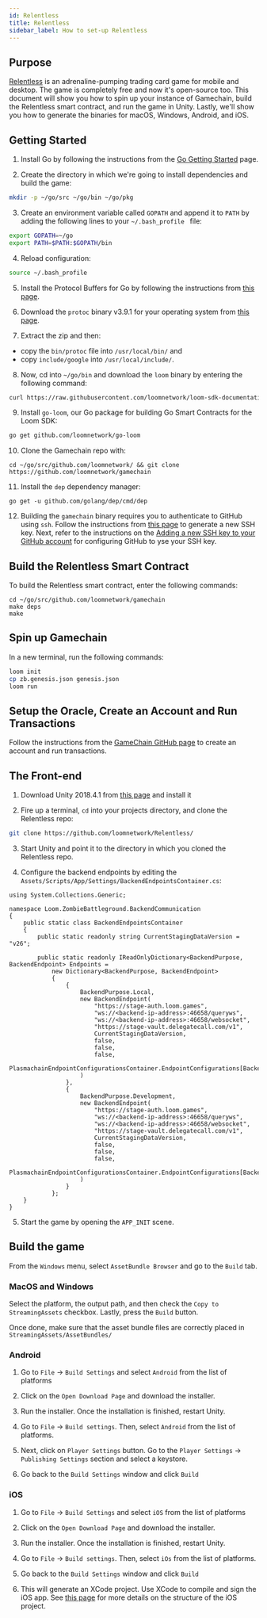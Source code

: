 ```yaml
---
id: Relentless
title: Relentless
sidebar_label: How to set-up Relentless
---
```


## Purpose

[Relentless](https://loom.games/en/) is an adrenaline-pumping trading card game for mobile and desktop. The game is completely free and now it's open-source too. This document will show you how to spin up your instance of Gamechain, build the Relentless smart contract, and run the game in Unity. Lastly, we'll show you how to generate the binaries for macOS, Windows, Android, and iOS.

## Getting Started

1. Install Go by following the instructions from the [Go Getting Started](https://golang.org/doc/install) page.


2. Create the directory in which we're going to install dependencies and build the game:

```bash
mkdir -p ~/go/src ~/go/bin ~/go/pkg
```

3. Create an environment variable called `GOPATH` and append it to `PATH` by adding the following lines to your `~/.bash_profile ` file:


```bash
export GOPATH=~/go
export PATH=$PATH:$GOPATH/bin
```

4. Reload configuration:

```bash
source ~/.bash_profile
```

5. Install the Protocol Buffers for Go by following the instructions from [this page](https://github.com/gogo/protobuf).

6. Download the `protoc` binary v3.9.1 for your operating system from [this page](https://github.com/protocolbuffers/protobuf/releases/tag/v3.9.1).


7. Extract the zip and then:
 - copy the `bin/protoc` file into `/usr/local/bin/` and 
 - copy `include/google` into `/usr/local/include/`.

8. Now, cd into `~/go/bin` and download the `loom` binary by entering the following command:

```bash
curl https://raw.githubusercontent.com/loomnetwork/loom-sdk-documentation/master/scripts/get_loom.sh | sh
```

9. Install `go-loom`, our Go package for building Go Smart Contracts for the Loom SDK:

```bash
go get github.com/loomnetwork/go-loom
```

10.  Clone the Gamechain repo with:

```text
cd ~/go/src/github.com/loomnetwork/ && git clone https://github.com/loomnetwork/gamechain
``` 

11. Install the `dep` dependency manager:

```text
go get -u github.com/golang/dep/cmd/dep
```

12. Building the `gamechain` binary requires you to authenticate to GitHub using `ssh`. Follow the instructions from [this page](https://help.github.com/en/articles/generating-a-new-ssh-key-and-adding-it-to-the-ssh-agent) to generate a new SSH key. Next, refer to the instructions on the [Adding a new SSH key to your GitHub account](https://help.github.com/en/articles/adding-a-new-ssh-key-to-your-github-account) for configuring GitHub to yse  your SSH key.

## Build the Relentless Smart Contract

To build the Relentless smart contract, enter the following commands:


```text
cd ~/go/src/github.com/loomnetwork/gamechain
make deps
make
```

## Spin up Gamechain

In a new terminal, run the following commands:

```bash
loom init
cp zb.genesis.json genesis.json
loom run
```

## Setup the Oracle, Create an Account and Run Transactions

Follow the instructions from the [GameChain GitHub page](https://github.com/loomnetwork/gamechain#creating-account-and-running-transactions) to create an account and run transactions.

## The Front-end

1. Download Unity 2018.4.1 from [this page](https://unity3d.com/get-unity/download/archive) and install it


2. Fire up a terminal, `cd` into your projects directory, and clone the Relentless repo:

```bash
git clone https://github.com/loomnetwork/Relentless/
```


3. Start Unity and point it to the directory in which you cloned the Relentless repo.


4. Configure the backend endpoints by editing the `Assets/Scripts/App/Settings/BackendEndpointsContainer.cs`:

```
using System.Collections.Generic;

namespace Loom.ZombieBattleground.BackendCommunication
{
    public static class BackendEndpointsContainer
    {
        public static readonly string CurrentStagingDataVersion = "v26";

        public static readonly IReadOnlyDictionary<BackendPurpose, BackendEndpoint> Endpoints =
            new Dictionary<BackendPurpose, BackendEndpoint>
            {
                {
                    BackendPurpose.Local,
                    new BackendEndpoint(
                        "https://stage-auth.loom.games",
                        "ws://<backend-ip-address>:46658/queryws",
                        "ws://<backend-ip-address>:46658/websocket",
                        "https://stage-vault.delegatecall.com/v1",
                        CurrentStagingDataVersion,
                        false,
                        false,
                        false,
                        PlasmachainEndpointConfigurationsContainer.EndpointConfigurations[BackendPurpose.Staging]
                    )
                },
                {
                    BackendPurpose.Development,
                    new BackendEndpoint(
                        "https://stage-auth.loom.games",
                        "ws://<backend-ip-address>:46658/queryws",
                        "ws://<backend-ip-address>:46658/websocket",
                        "https://stage-vault.delegatecall.com/v1",
                        CurrentStagingDataVersion,
                        false,
                        false,
                        false,
                        PlasmachainEndpointConfigurationsContainer.EndpointConfigurations[BackendPurpose.Staging]
                    )
                }
            };
    }
}
```

5. Start the game by opening the `APP_INIT` scene.


## Build the game

From the `Windows` menu, select `AssetBundle Browser` and go to the `Build` tab.

### MacOS and Windows

Select the platform, the output path, and then check the `Copy to StreamingAssets` checkbox. Lastly, press the `Build` button.

Once done, make sure that the asset bundle files are correctly placed in `StreamingAssets/AssetBundles/`

### Android

1. Go to `File` -> `Build Settings` and select `Android` from the list of platforms

2. Click on the `Open Download Page` and download the installer.

3. Run the installer. Once the installation is finished, restart Unity.

4. Go to `File` -> `Build settings`. Then, select `Android` from the list of platforms.

5. Next, click on `Player Settings` button. Go to the `Player Settings` -> `Publishing Settings` section and select a keystore.

6. Go back to the `Build Settings` window and click `Build`


### iOS

1. Go to `File` -> `Build Settings` and select `iOS` from the list of platforms

2. Click on the `Open Download Page` and download the installer.

3. Run the installer. Once the installation is finished, restart Unity.

4. Go to `File` -> `Build settings`. Then, select `iOs` from the list of platforms.

5. Go back to the `Build Settings` window and click `Build`

6. This will generate an XCode project. Use XCode to compile and sign the  iOS app. See [this page](https://docs.unity3d.com/Manual/StructureOfXcodeProject.html) for more details on the structure of the iOS project.
